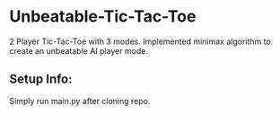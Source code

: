 # Unbeatable-Tic-Tac-Toe
 2 Player Tic-Tac-Toe with 3 modes.
 Implemented minimax algorithm to create an unbeatable AI player mode.
 
## Setup Info:
  Simply run main.py after cloning repo.

